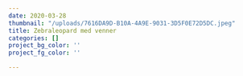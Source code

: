 ```yaml
---
date: 2020-03-28
thumbnail: "/uploads/7616DA9D-B10A-4A9E-9031-3D5F0E72D5DC.jpeg"
title: Zebraleopard med venner
categories: []
project_bg_color: ''
project_fg_color: ''

---
```

